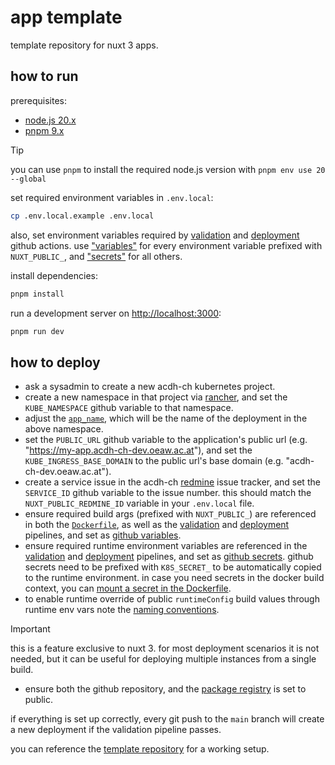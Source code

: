 # app template

template repository for nuxt 3 apps.

## how to run

prerequisites:

- [node.js 20.x](https://nodejs.org/en/download)
- [pnpm 9.x](https://pnpm.io/installation)

> [!TIP]
>
> you can use `pnpm` to install the required node.js version with `pnpm env use 20 --global`

set required environment variables in `.env.local`:

```bash
cp .env.local.example .env.local
```

also, set environment variables required by [validation](./.github/workflows/validate.yml) and
[deployment](./.github/workflows/build-deploy.yml) github actions. use
["variables"](https://github.com/acdh-oeaw/template-app-nuxt/settings/variables/actions) for every
environment variable prefixed with `NUXT_PUBLIC_`, and
["secrets"](https://github.com/acdh-oeaw/template-app-nuxt/settings/secrets/actions) for all others.

install dependencies:

```bash
pnpm install
```

run a development server on <http://localhost:3000>:

```bash
pnpm run dev
```

## how to deploy

- ask a sysadmin to create a new acdh-ch kubernetes project.
- create a new namespace in that project via [rancher](https://rancher.acdh-dev.oeaw.ac.at), and set
  the `KUBE_NAMESPACE` github variable to that namespace.
- adjust the [`app_name`](./.github/workflows/build-deploy.yml#L36), which will be the name of the
  deployment in the above namespace.
- set the `PUBLIC_URL` github variable to the application's public url (e.g.
  "https://my-app.acdh-ch-dev.oeaw.ac.at"), and set the `KUBE_INGRESS_BASE_DOMAIN` to the public
  url's base domain (e.g. "acdh-ch-dev.oeaw.ac.at").
- create a service issue in the acdh-ch [redmine](https://redmine.acdh.oeaw.ac.at) issue tracker,
  and set the `SERVICE_ID` github variable to the issue number. this should match the
  `NUXT_PUBLIC_REDMINE_ID` variable in your `.env.local` file.
- ensure required build args (prefixed with `NUXT_PUBLIC_`) are referenced in both the
  [`Dockerfile`](./Dockerfile), as well as the [validation](./.github/workflows/validate.yml) and
  [deployment](./.github/workflows/build-deploy.yml) pipelines, and set as
  [github variables](https://github.com/acdh-oeaw/template-app-nuxt/settings/variables/actions).
- ensure required runtime environment variables are referenced in the
  [validation](./.github/workflows/validate.yml) and
  [deployment](./.github/workflows/build-deploy.yml) pipelines, and set as
  [github secrets](https://github.com/acdh-oeaw/template-app-nuxt/settings/secrets/actions). github
  secrets need to be prefixed with `K8S_SECRET_` to be automatically copied to the runtime
  environment. in case you need secrets in the docker build context, you can
  [mount a secret in the Dockerfile](https://docs.docker.com/build/building/secrets/).
- to enable runtime override of public `runtimeConfig` build values through runtime env vars note
  the
  [naming conventions](https://nuxt.com/docs/guide/going-further/runtime-config#environment-variables).

> [!IMPORTANT]
>
> this is a feature exclusive to nuxt 3. for most deployment scenarios it is not needed, but it can
> be useful for deploying multiple instances from a single build.

- ensure both the github repository, and the
  [package registry](https://github.com/orgs/acdh-oeaw/packages/container/my-app/settings) is set to
  public.

if everything is set up correctly, every git push to the `main` branch will create a new deployment
if the validation pipeline passes.

you can reference the [template repository](https://github.com/acdh-oeaw/template-app-nuxt) for a
working setup.
